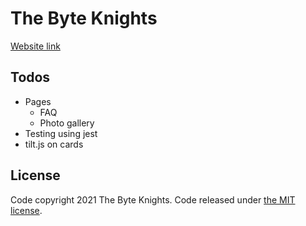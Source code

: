 # The Byte Knights

[Website link](thebyteknights.com)

## Todos
* Pages
    * FAQ
    * Photo gallery
* Testing using jest
* tilt.js on cards

## License

Code copyright 2021 The Byte Knights. Code released under [the MIT license](https://github.com/TheByteKnights2021/the-byte-knights/blob/master/LICENSE).

